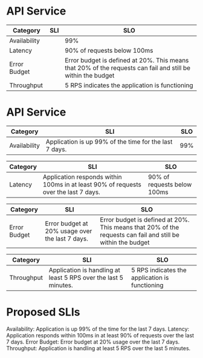 # API Service

| Category     | SLI | SLO                                                                                                         |
|--------------|-----|-------------------------------------------------------------------------------------------------------------|
| Availability |     | 99%                                                                                                         |
| Latency      |     | 90% of requests below 100ms                                                                                 |
| Error Budget |     | Error budget is defined at 20%. This means that 20% of the requests can fail and still be within the budget |
| Throughput   |     | 5 RPS indicates the application is functioning                                                              |

# API Service

| Category     | SLI                                                       | SLO                                         |
|--------------|-----------------------------------------------------------|---------------------------------------------|
| Availability | Application is up 99% of the time for the last 7 days.    | 99%                                         |

| Category     | SLI                                                       | SLO                                                                   |
|--------------|-----------------------------------------------------------|-----------------------------------------------------------------------|
| Latency      | Application responds within 100ms in at least 90% of requests over the last 7 days. | 90% of requests below 100ms                 |

| Category     | SLI                                                       | SLO                                                                                                         |
|--------------|-----------------------------------------------------------|-------------------------------------------------------------------------------------------------------------|
| Error Budget | Error budget at 20% usage over the last 7 days.           | Error budget is defined at 20%. This means that 20% of the requests can fail and still be within the budget |

| Category     | SLI                                                       | SLO                                                  |
|--------------|-----------------------------------------------------------|------------------------------------------------------|
| Throughput   | Application is handling at least 5 RPS over the last 5 minutes. | 5 RPS indicates the application is functioning |




# Proposed SLIs

Availability: Application is up 99% of the time for the last 7 days.
Latency: Application responds within 100ms in at least 90% of requests over the last 7 days.
Error Budget: Error budget at 20% usage over the last 7 days.
Throughput: Application is handling at least 5 RPS over the last 5 minutes.
